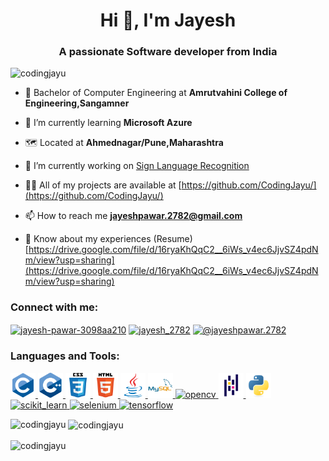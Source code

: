 <h1 align="center">Hi 👋, I'm Jayesh</h1>
<h3 align="center">A passionate Software developer from India</h3>

<p align="left"> <img src="https://komarev.com/ghpvc/?username=codingjayu&label=Profile%20views&color=0e75b6&style=flat" alt="codingjayu" /> </p>

- 📄 Bachelor of Computer Engineering at **Amrutvahini College of Engineering,Sangamner**

- 🌱 I’m currently learning **Microsoft Azure**

- 🗺️ Located at **Ahmednagar/Pune,Maharashtra**

- 🔭 I’m currently working on [Sign Language Recognition](https://github.com/CodingJayu/Sign-Language-Recognition)

- 👨‍💻 All of my projects are available at [https://github.com/CodingJayu/](https://github.com/CodingJayu/)

- 📫 How to reach me **jayeshpawar.2782@gmail.com**

- 📄 Know about my experiences (Resume) [https://drive.google.com/file/d/16ryaKhQqC2__6iWs_v4ec6JjvSZ4pdNm/view?usp=sharing](https://drive.google.com/file/d/16ryaKhQqC2__6iWs_v4ec6JjvSZ4pdNm/view?usp=sharing)

<h3 align="left">Connect with me:</h3>
<p align="left">
<a href="https://linkedin.com/in/jayesh-pawar-3098aa210" target="blank"><img align="center" src="https://raw.githubusercontent.com/rahuldkjain/github-profile-readme-generator/master/src/images/icons/Social/linked-in-alt.svg" alt="jayesh-pawar-3098aa210" height="30" width="40" /></a>
<a href="https://instagram.com/jayesh_2782" target="blank"><img align="center" src="https://raw.githubusercontent.com/rahuldkjain/github-profile-readme-generator/master/src/images/icons/Social/instagram.svg" alt="jayesh_2782" height="30" width="40" /></a>
<a href="https://www.hackerearth.com/@jayeshpawar.2782" target="blank"><img align="center" src="https://raw.githubusercontent.com/rahuldkjain/github-profile-readme-generator/master/src/images/icons/Social/hackerearth.svg" alt="@jayeshpawar.2782" height="30" width="40" /></a>
</p>

<h3 align="left">Languages and Tools:</h3>
<p align="left"> <a href="https://www.cprogramming.com/" target="_blank" rel="noreferrer"> <img src="https://raw.githubusercontent.com/devicons/devicon/master/icons/c/c-original.svg" alt="c" width="40" height="40"/> </a> <a href="https://www.w3schools.com/cpp/" target="_blank" rel="noreferrer"> <img src="https://raw.githubusercontent.com/devicons/devicon/master/icons/cplusplus/cplusplus-original.svg" alt="cplusplus" width="40" height="40"/> </a> <a href="https://www.w3schools.com/css/" target="_blank" rel="noreferrer"> <img src="https://raw.githubusercontent.com/devicons/devicon/master/icons/css3/css3-original-wordmark.svg" alt="css3" width="40" height="40"/> </a> <a href="https://www.w3.org/html/" target="_blank" rel="noreferrer"> <img src="https://raw.githubusercontent.com/devicons/devicon/master/icons/html5/html5-original-wordmark.svg" alt="html5" width="40" height="40"/> </a> <a href="https://www.java.com" target="_blank" rel="noreferrer"> <img src="https://raw.githubusercontent.com/devicons/devicon/master/icons/java/java-original.svg" alt="java" width="40" height="40"/> </a> <a href="https://www.mysql.com/" target="_blank" rel="noreferrer"> <img src="https://raw.githubusercontent.com/devicons/devicon/master/icons/mysql/mysql-original-wordmark.svg" alt="mysql" width="40" height="40"/> </a> <a href="https://opencv.org/" target="_blank" rel="noreferrer"> <img src="https://www.vectorlogo.zone/logos/opencv/opencv-icon.svg" alt="opencv" width="40" height="40"/> </a> <a href="https://pandas.pydata.org/" target="_blank" rel="noreferrer"> <img src="https://raw.githubusercontent.com/devicons/devicon/2ae2a900d2f041da66e950e4d48052658d850630/icons/pandas/pandas-original.svg" alt="pandas" width="40" height="40"/> </a> <a href="https://www.python.org" target="_blank" rel="noreferrer"> <img src="https://raw.githubusercontent.com/devicons/devicon/master/icons/python/python-original.svg" alt="python" width="40" height="40"/> </a> <a href="https://scikit-learn.org/" target="_blank" rel="noreferrer"> <img src="https://upload.wikimedia.org/wikipedia/commons/0/05/Scikit_learn_logo_small.svg" alt="scikit_learn" width="40" height="40"/> </a> <a href="https://www.selenium.dev" target="_blank" rel="noreferrer"> <img src="https://raw.githubusercontent.com/detain/svg-logos/780f25886640cef088af994181646db2f6b1a3f8/svg/selenium-logo.svg" alt="selenium" width="40" height="40"/> </a> <a href="https://www.tensorflow.org" target="_blank" rel="noreferrer"> <img src="https://www.vectorlogo.zone/logos/tensorflow/tensorflow-icon.svg" alt="tensorflow" width="40" height="40"/> </a> </p>

<p><img align="left" src="https://github-readme-stats.vercel.app/api/top-langs?username=codingjayu&show_icons=true&locale=en&layout=compact" alt="codingjayu" /></p>

<p>&nbsp;<img align="center" src="https://github-readme-stats.vercel.app/api?username=codingjayu&show_icons=true&locale=en" alt="codingjayu" /></p>

<p><img align="center" src="https://github-readme-streak-stats.herokuapp.com/?user=codingjayu&" alt="codingjayu" /></p>
